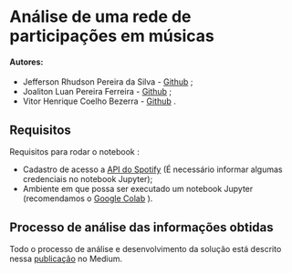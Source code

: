 # Análise de uma rede de participações em músicas

#### Autores:
-  Jefferson Rhudson Pereira da Silva - [Github](https://github.com/Jefferson023) ;
- Joaliton Luan Pereira Ferreira - [Github](https://github.com/luanpereira00) ;
- Vitor Henrique Coelho Bezerra - [Github](https://github.com/vitorhenriquec) .

## Requisitos 

Requisitos para rodar o notebook :
- Cadastro de acesso a [API do Spotify](https://developer.spotify.com/documentation/web-api/) (É necessário informar algumas credenciais no notebook Jupyter);
- Ambiente em que possa ser executado um notebook Jupyter (recomendamos o [Google Colab](https://colab.research.google.com/) ).

## Processo de análise das informações obtidas
Todo o processo de análise e desenvolvimento da solução está descrito nessa [publicação](http://gg.gg/CD_analisefeats) no Medium.

